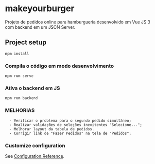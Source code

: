 # makeyourburger

Projeto de pedidos online para hamburgueria desenvolvido em Vue JS 3 com backend em um JSON Server.

## Project setup
```
npm install
```

### Compila o código em modo desenvolvimento
```
npm run serve
```

### Ativa o backend em JS
```
npm run backend
```

### MELHORIAS
```
  - Verificar o problema para o segundo pedido simultâneo;
  - Realizar validações de seleções inexitentes "Selecione...";
  - Melhorar layout da tabela de pedidos.
  - Corrigir link de "Fazer Pedidos" na tela de "Pedidos";
```

### Customize configuration
See [Configuration Reference](https://cli.vuejs.org/config/).
